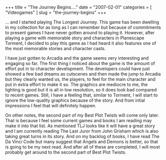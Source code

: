 +++
title = "The Journey Begins...."
date = "2007-02-01"
categories = [
  "Videogames"
]
slug = "the-journey-begins"
+++

... and I started playing The Longest Journey. This game has been dwelling in my collection for as long as I can remember but because of commitments to present games I have never gotten around to playing it. However, after playing a game with memorable story and characters in Planescape Torment, I decided to play this game as I had heard it also features one of the most memorable stories and character casts.

I have just gotten to Arcadia and the game seems very interesting and engaging so far. The first thing I noticed about the game is the amount of effort put in to character development. The developers could have just showed a few bad dreams as cutscenes and then made the jump to Arcadia but they clearly wanted us, the players, to feel for the main character and put in extra effort to make it so. The graphics are mediocre to me, the lighting is good but it is all in low resolution, so it does look bad compared to recent games. Still, I have a feeling that, similar to Torment, I will start to ignore the low-quality graphics because of the story. And from intial impressions I feel that will definitely happen.

On other notes, the second part of my Best Plot Twists will come only later. That is because I feel some current games and books I am reading may make it into that list. As mentioned TLJ looks like it will have a great story and I am currently reading The Last Juror from John Grisham which is also taking great turns in its story. And on my backlog of books, I have read The Da Vinci Code but many suggest that Angels and Demons is better, so that is going to be my next read. And after all of these are completed, I will most probably get around to the second part of Best Plot Twists.
